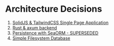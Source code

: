 # Architecture Decisions

1. [SolidJS & TailwindCSS Single Page Application](./001_solid_tailwind_spa.md)
1. [Rust & axum backend](./002_rust_axum_backend.md)
1. [Persistence with SeaORM - SUPERSEDED](./003_sea_orm.md)
1. [Simple Filesystem Database](./004_filesystem_database.md)
